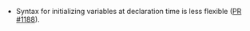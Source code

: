 - Syntax for initializing variables at declaration time is less flexible
  ([PR #1188](https://github.com/jasmin-lang/jasmin/pull/1188)).
